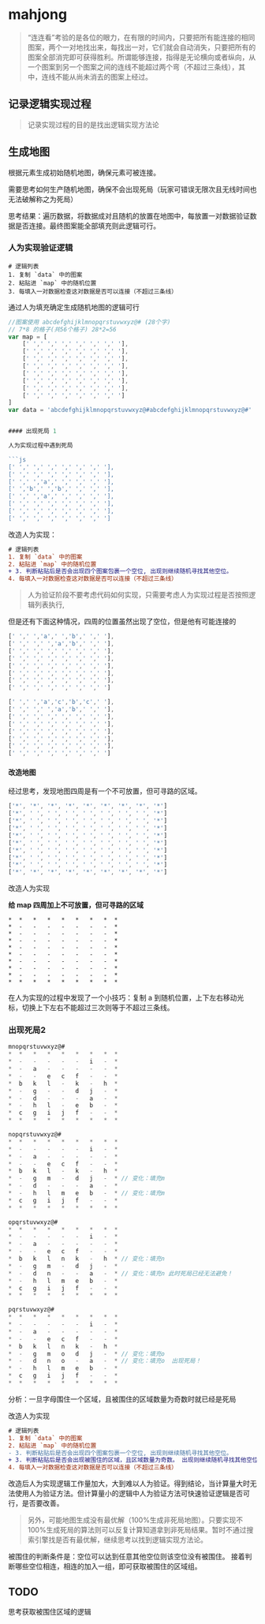 # mahjong

> “连连看”考验的是各位的眼力，在有限的时间内，只要把所有能连接的相同图案，两个一对地找出来，每找出一对，它们就会自动消失，只要把所有的图案全部消完即可获得胜利。所谓能够连接，指得是无论横向或者纵向，从一个图案到另一个图案之间的连线不能超过两个弯（不超过三条线），其中，连线不能从尚未消去的图案上经过。

## 记录逻辑实现过程

> 记录实现过程的目的是找出逻辑实现方法论

## 生成地图

根据元素生成初始随机地图，确保元素可被连接。

需要思考如何生产随机地图，确保不会出现死局（玩家可错误无限次且无线时间也无法破解称之为死局）

思考结果：遍历数据，将数据成对且随机的放置在地图中，每放置一对数据验证数据是否连接。最终图案能全部填充则此逻辑可行。

### 人为实现验证逻辑

```
# 逻辑列表
1. 复制 `data` 中的图案
2. 粘贴进 `map` 中的随机位置
3. 每填入一对数据检查这对数据是否可以连接（不超过三条线）
```

通过人为填充确定生成随机地图的逻辑可行

```js
//图案使用 abcdefghijkl­mnopqrstuvw­xyz@# (28个字)
// 7*8 的格子(共56个格子) 28*2=56
var map = [
    [' ',' ',' ',' ',' ',' ',' '],
    [' ',' ',' ',' ',' ',' ',' '],
    [' ',' ',' ',' ',' ',' ',' '],
    [' ',' ',' ',' ',' ',' ',' '],
    [' ',' ',' ',' ',' ',' ',' '],
    [' ',' ',' ',' ',' ',' ',' '],
    [' ',' ',' ',' ',' ',' ',' '],
    [' ',' ',' ',' ',' ',' ',' ']
]
var data = 'abcdefghijkl­mnopqrstuvw­xyz@#abcdefghijkl­mnopqrstuvw­xyz@#'


#### 出现死局 1

人为实现过程中遇到死局

```js
[' ',' ',' ',' ',' ',' ',' '],
[' ',' ',' ',' ',' ',' ',' '],
[' ',' ','a',' ',' ',' ',' '],
[' ','b',' ','b',' ',' ',' '],
[' ',' ','a',' ',' ',' ',' '],
[' ',' ',' ',' ',' ',' ',' '],
[' ',' ',' ',' ',' ',' ',' '],
[' ',' ',' ',' ',' ',' ',' ']
```

改造人为实现：

```diff
# 逻辑列表
1. 复制 `data` 中的图案
2. 粘贴进 `map` 中的随机位置
+ 3. 判断粘贴后是否会出现四个图案包裹一个空位, 出现则继续随机寻找其他空位。
4. 每填入一对数据检查这对数据是否可以连接（不超过三条线）
```

> 人为验证阶段不要考虑代码如何实现，只需要考虑人为实现过程是否按照逻辑列表执行,

但是还有下面这种情况，四周的位置虽然出现了空位，但是他有可能连接的

```js
[' ',' ','a',' ','b',' ',' '],
[' ',' ',' ','a','b',' ',' '],
[' ',' ',' ',' ',' ',' ',' '],
[' ',' ',' ',' ',' ',' ',' '],
[' ',' ',' ',' ',' ',' ',' '],
[' ',' ',' ',' ',' ',' ',' '],
[' ',' ',' ',' ',' ',' ',' '],
[' ',' ',' ',' ',' ',' ',' ']

[' ',' ','a','c','b','c',' '],
[' ',' ',' ','a','b',' ',' '],
[' ',' ',' ',' ',' ',' ',' '],
[' ',' ',' ',' ',' ',' ',' '],
[' ',' ',' ',' ',' ',' ',' '],
[' ',' ',' ',' ',' ',' ',' '],
[' ',' ',' ',' ',' ',' ',' '],
[' ',' ',' ',' ',' ',' ',' ']
```

#### 改造地图

经过思考，发现地图四周是有一个不可放置，但可寻路的区域。

```js
['*', '*', '*', '*', '*', '*', '*', '*', '*']
['*', ' ', ' ', ' ', ' ', ' ', ' ', ' ', '*']
['*', ' ', ' ', ' ', ' ', ' ', ' ', ' ', '*']
['*', ' ', ' ', ' ', ' ', ' ', ' ', ' ', '*']
['*', ' ', ' ', ' ', ' ', ' ', ' ', ' ', '*']
['*', ' ', ' ', ' ', ' ', ' ', ' ', ' ', '*']
['*', ' ', ' ', ' ', ' ', ' ', ' ', ' ', '*']
['*', ' ', ' ', ' ', ' ', ' ', ' ', ' ', '*']
['*', ' ', ' ', ' ', ' ', ' ', ' ', ' ', '*']
['*', '*', '*', '*', '*', '*', '*', '*', '*']
```

改造人为实现

**给 map 四周加上不可放置，但可寻路的区域**

```shell
*  *   *   *   *   *   *   *  *
*  -   -   -   -   -   -   -  *
*  -   -   -   -   -   -   -  *
*  -   -   -   -   -   -   -  *
*  -   -   -   -   -   -   -  *
*  -   -   -   -   -   -   -  *
*  -   -   -   -   -   -   -  *
*  -   -   -   -   -   -   -  *
*  -   -   -   -   -   -   -  *
*  *   *   *   *   *   *   *  *
```

在人为实现的过程中发现了一个小技巧：复制 a 到随机位置，上下左右移动光标，切换上下左右不能超过三次则等于不超过三条线。


### 出现死局2

```js
­mnopqrstuvw­xyz@#
*  *   *   *   *   *   *   *  *
*  -   -   -   -   -   i   -  *
*  -   a   -   -   -   -   -  *
*  -   -   e   c   f   -   -  *
*  b   k   l   -   k   -   h  *
*  -   g   -   -   d   j   -  *
*  -   d   -   -   -   a   -  *
*  -   h   l   -   e   b   -  *
*  c   g   i   j   f   -   -  *
*  *   *   *   *   *   *   *  *

nopqrstuvw­xyz@#
*  *   *   *   *   *   *   *  *
*  -   -   -   -   -   i   -  *
*  -   a   -   -   -   -   -  *
*  -   -   e   c   f   -   -  *
*  b   k   l   -   k   -   h  *
*  -   g   m   -   d   j   -  * // 变化：填充m
*  -   d   -   -   -   a   -  *
*  -   h   l   m   e   b   -  * // 变化：填充m
*  c   g   i   j   f   -   -  *
*  *   *   *   *   *   *   *  *

opqrstuvw­xyz@#
*  *   *   *   *   *   *   *  *
*  -   -   -   -   -   i   -  *
*  -   a   -   -   -   -   -  *
*  -   -   e   c   f   -   -  *
*  b   k   l   n   k   -   h  * // 变化：填充n
*  -   g   m   -   d   j   -  *
*  -   d   n   -   -   a   -  * // 变化：填充n 此时死局已经无法避免！
*  -   h   l   m   e   b   -  *
*  c   g   i   j   f   -   -  *
*  *   *   *   *   *   *   *  *

pqrstuvw­xyz@#
*  *   *   *   *   *   *   *  *
*  -   -   -   -   -   i   -  *
*  -   a   -   -   -   -   -  *
*  -   -   e   c   f   -   -  *
*  b   k   l   n   k   -   h  *
*  -   g   m   o   d   j   -  * // 变化：填充o
*  -   d   n   o   -   a   -  * // 变化：填充o  出现死局！
*  -   h   l   m   e   b   -  *
*  c   g   i   j   f   -   -  *
*  *   *   *   *   *   *   *  *
```

分析：一旦字母围住一个区域，且被围住的区域数量为奇数时就已经是死局

改造人为实现

```diff
# 逻辑列表
1. 复制 `data` 中的图案
2. 粘贴进 `map` 中的随机位置
- 3. 判断粘贴后是否会出现四个图案包裹一个空位, 出现则继续随机寻找其他空位。
+ 3. 判断粘贴后是否会出现被围住的区域，且区域数量为奇数。 出现则继续随机寻找其他空位。
4. 每填入一对数据检查这对数据是否可以连接（不超过三条线）
```

改造后人为实现逻辑工作量加大，大到难以人为验证。得到结论，当计算量大时无法使用人为验证方法。但计算量小的逻辑中人为验证方法可快速验证逻辑是否可行，是否要改善。

> 另外，可能地图生成没有最优解（100%生成非死局地图）。只要实现不100%生成死局的算法则可以反复计算知道拿到非死局结果。暂时不通过搜索引擎找是否有最优解，继续思考以找到逻辑实现方法论。


被围住的判断条件是：空位可以达到任意其他空位则该空位没有被围住。
接着判断哪些空位相连，相连的加入一组，即可获取被围住的区域组。

## TODO

思考获取被围住区域的逻辑
